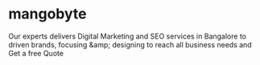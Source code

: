 # mangobyte
Our experts delivers Digital Marketing and SEO services in Bangalore to driven brands, focusing &amp;amp; designing to reach all business needs and Get a free Quote
